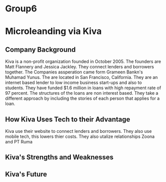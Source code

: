 # Group6

# Microleanding via Kiva

## Company Background

Kiva is a non-profit organization founded in October 2005. The founders are Matt Flannery and Jessica Jackley. They connect lenders and borrowers together. The Companies assperation came form Grameen Bankn's Muhamad Yunus. The are located in San Francisco, California. They are an internet based lender to low income business start-ups and also to students. They have funded $1.6 million in loans with high repayment rate of 97 percent. The structures of the loans are non interest based. They take a different approach by including the stories of each person that applies for a loan. 

## How Kiva Uses Tech to their Advantage

Kiva use their website to connect lenders and borrowers. They also use mobile tech, this lowers thier costs. They also utalize relationships Zoona and PT Ruma

## Kiva's Strengths and Weaknesses

## Kiva's Future
